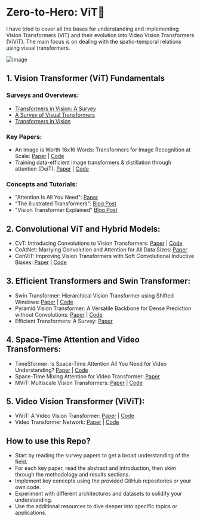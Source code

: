 # Zero-to-Hero: ViT🚀

I have tried to cover all the bases for understanding and implementing Vision Transformers (ViT) and their evolution into Video Vision Transformers (ViViT).
The main focus is on dealing with the spatio-temporal relations using visual transformers.

![image](https://github.com/user-attachments/assets/bc8a2727-b33a-4681-aee6-c6b617e7ad81)


## 1. Vision Transformer (ViT) Fundamentals

### Surveys and Overviews:

* [Transformers in Vision: A Survey](https://arxiv.org/abs/2101.01169)
* [A Survey of Visual Transformers](https://arxiv.org/abs/2111.06091)
* [Transformers in Vision](https://arxiv.org/abs/2101.01169)

### Key Papers:

* An Image is Worth 16x16 Words: Transformers for Image Recognition at Scale: [Paper](https://arxiv.org/abs/2010.11929) | [Code](https://github.com/google-research/vision_transformer)
* Training data-efficient image transformers & distillation through attention (DeiT): [Paper](https://arxiv.org/abs/2012.12877) | [Code](https://github.com/facebookresearch/deit)


### Concepts and Tutorials:

* "Attention Is All You Need": [Paper](https://arxiv.org/abs/1706.03762)
* "The Illustrated Transformers": [Blog Post](http://jalammar.github.io/illustrated-transformer/)
* "Vision Transformer Explained" [Blog Post](https://theaisummer.com/vision-transformer/)

## 2. Convolutional ViT and Hybrid Models:

* CvT: Introducing Convolutions to Vision Transformers: [Paper](https://arxiv.org/abs/2103.15808) | [Code](https://github.com/microsoft/CvT)
* CoAtNet: Marrying Convolution and Attention for All Data Sizes: [Paper](https://arxiv.org/abs/2106.04803)
* ConViT: Improving Vision Transformers with Soft Convolutional Inductive Biases: [Paper](https://arxiv.org/abs/2103.10697) | [Code](https://github.com/facebookresearch/convit)


## 3. Efficient Transformers and Swin Transformer:

* Swin Transformer: Hierarchical Vision Transformer using Shifted Windows: [Paper](https://arxiv.org/abs/2103.14030) | [Code](https://github.com/microsoft/Swin-Transformer)
* Pyramid Vision Transformer: A Versatile Backbone for Dense Prediction without Convolutions: [Paper](https://arxiv.org/abs/2102.12122) | [Code](https://github.com/whai362/PVT)
* Efficient Transformers: A Survey: [Paper](https://arxiv.org/abs/2009.06732)


## 4. Space-Time Attention and Video Transformers:

* TimeSformer: Is Space-Time Attention All You Need for Video Understanding? [Paper](https://arxiv.org/abs/2102.05095) | [Code](https://github.com/facebookresearch/TimeSformer)
* Space-Time Mixing Attention for Video Transformer: [Paper](https://arxiv.org/abs/2106.05968)
* MViT: Multiscale Vision Transformers: [Paper](https://arxiv.org/abs/2104.11227) | [Code](https://github.com/facebookresearch/SlowFast)


## 5. Video Vision Transformer (ViViT): 

*  ViViT: A Video Vision Transformer: [Paper](https://arxiv.org/abs/2103.15691) | [Code](https://github.com/google-research/scenic/tree/main/scenic/projects/vivit)
*  Video Transformer Network: [Paper](https://arxiv.org/abs/2102.00719) | [Code](https://github.com/mx-mark/VideoTransformer-pytorch)



## How to use this Repo?

* Start by reading the survey papers to get a broad understanding of the field.
* For each key paper, read the abstract and introduction, then skim through the methodology and results sections.
* Implement key concepts using the provided GitHub repositories or your own code.
* Experiment with different architectures and datasets to solidify your understanding.
* Use the additional resources to dive deeper into specific topics or applications.
 
